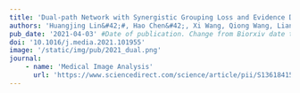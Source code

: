 ```yaml
---
title: 'Dual-path Network with Synergistic Grouping Loss and Evidence Driven Risk Stratification for Whole Slide Cervical Image Analysis <font color=red>One of largest cervical screening WSI datasets</font>'
authors: 'Huangjing Lin&#42;#, Hao Chen&#42;, Xi Wang, Qiong Wang, Liansheng Wang, Pheng-Ann Heng'
pub_date: '2021-04-03' #Date of publication. Change from Biorxiv date to Journal date once accepted
doi: '10.1016/j.media.2021.101955'
image: '/static/img/pub/2021_dual.png'
journal:
    - name: 'Medical Image Analysis'
      url: 'https://www.sciencedirect.com/science/article/pii/S1361841521000013'
---
```

